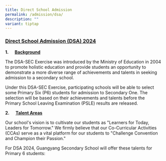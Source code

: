 ```yaml
---
title: Direct School Admission
permalink: /admission/dsa/
description: ""
variant: tiptap
---
```

<h3><strong><u>Direct School Admission (DSA) 2024</u></strong></h3>
<p><strong>1.&nbsp;&nbsp;&nbsp;&nbsp;&nbsp; <u>Background</u></strong>
</p>
<p>The DSA-SEC Exercise was introduced by the Ministry of Education in 2004
to promote holistic education and provide students an opportunity to demonstrate
a more diverse range of achievements and talents in seeking admission to
a secondary school.</p>
<p>Under this DSA-SEC Exercise, participating schools will be able to select
some Primary Six (P6) students for admission to Secondary One. The selection
will be based on their achievements and talents before the Primary School
Leaving Examination (PSLE) results are released.</p>
<p><strong>2.&nbsp;&nbsp;&nbsp;&nbsp;&nbsp; <u>Talent Areas</u></strong>
</p>
<p>Our school's vision is to cultivate our students as "Learners for Today,
Leaders for Tomorrow." We firmly believe that our Co-Curricular Activities
(CCAs) serve as a vital platform for our students to "Challenge Convention
and Champion their Passion."</p>
<p>For DSA 2024, Guangyang Secondary School will offer these talents for
Primary 6 students:</p>
<p></p>